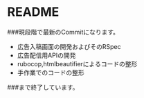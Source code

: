# README


###現段階で最新のCommitになります。
* 広告入稿画面の開発およびそのRSpec
* 広告配信用APIの開発
* rubocop,htmlbeautifierによるコードの整形
* 手作業でのコードの整形

###まで終了しています。
